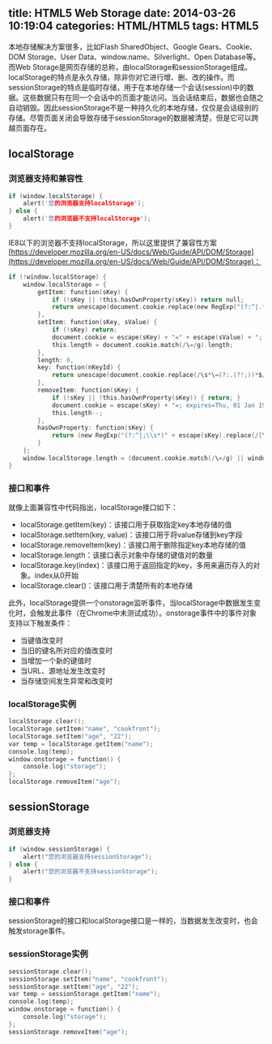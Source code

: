 title: HTML5 Web Storage
date: 2014-03-26 10:19:04
categories: HTML/HTML5
tags: HTML5
---

本地存储解决方案很多，比如Flash SharedObject、Google Gears、Cookie、DOM Storage、User Data、window.name、Silverlight、Open Database等。而Web Storage是网页存储的总称，由localStorage和sessionStorage组成。localStorage的特点是永久存储，除非你对它进行增、删、改的操作。而sessionStorage的特点是临时存储，用于在本地存储一个会话(session)中的数据。这些数据只有在同一个会话中的页面才能访问。当会话结束后，数据也会随之自动销毁。因此sessionStorage不是一种持久化的本地存储，仅仅是会话级别的存储。尽管页面关闭会导致存储于sessionStorage的数据被清楚，但是它可以跨越页面存在。

## localStorage

### 浏览器支持和兼容性

```c
if (window.localStorage) {
	alert('您的浏览器支持localStorage');
} else {
	alert('您的浏览器不支持localStorage');
}
```

IE8以下的浏览器不支持localStorage，所以这里提供了兼容性方案[https://developer.mozilla.org/en-US/docs/Web/Guide/API/DOM/Storage](https://developer.mozilla.org/en-US/docs/Web/Guide/API/DOM/Storage)：

```c
if (!window.localStorage) {
	window.localStorage = {
		getItem: function(sKey) {
			if (!sKey || !this.hasOwnProperty(sKey)) return null;
			return unescape(document.cookie.replace(new RegExp("(?:^|.*;\\s*)" + escape(sKey).replace(/[\-\.\+\*]/g, "\\$&") + "\\s*\\=\\s*((?:[^;](?!;))*[^;]?).*"), "$1"));
		},
		setItem: function(sKey, sValue) {
			if (!sKey) return;
			document.cookie = escape(sKey) + "=" + escape(sValue) + "; expires=Tue, 19 Jan 2038 03:14:07 GMT; path=/";
			this.length = document.cookie.match(/\=/g).length;
		},
		length: 0,
		key: function(nKeyId) {
			return unescape(document.cookie.replace(/\s*\=(?:.(?!;))*$/, "").split(/\s*\=(?:[^;](?!;))*[^;]?;\s*/)[nKeyId]);
		},
		removeItem: function(sKey) {
			if (!sKey || !this.hasOwnProperty(sKey)) { return; }
			document.cookie = escape(sKey) + "=; expires=Thu, 01 Jan 1970 00:00:00 GMT; path=/";
			this.length--;
		},
		hasOwnProperty: function(sKey) {
			return (new RegExp("(?:^|;\\s*)" + escape(sKey).replace(/[\-\.\+\*]/g, "\\$&") + "\\s*\\=")).test(document.cookie);
		}
	};
	window.localStorage.length = (document.cookie.match(/\=/g) || window.localStorage).length;
}
```
	
### 接口和事件

就像上面兼容性中代码指出，localStorage接口如下：

* localStorage.getItem(key)：该接口用于获取指定key本地存储的值
* localStorage.setItem(key, value)：该接口用于将value存储到key字段
* localStorage.removeItem(key)：该接口用于删除指定key本地存储的值
* localStorage.length：该接口表示对象中存储的键值对的数量
* localStorage.key(index)：该接口用于返回指定的key，多用来遍历存入的对象。index从0开始
* localStorage.clear()：该接口用于清楚所有的本地存储

此外，localStorage提供一个onstorage监听事件，当localStorage中数据发生变化时，会触发此事件（在Chrome中未测试成功）。onstorage事件中的事件对象支持以下触发条件：

* 当键值改变时
* 当旧的键名所对应的值改变时
* 当增加一个新的键值时
* 当URL、源地址发生改变时
* 当存储空间发生异常和改变时

### localStorage实例

```c
localStorage.clear();
localStorage.setItem("name", "cookfront");
localStorage.setItem("age", "22");
var temp = localStorage.getItem("name");
console.log(temp);
window.onstorage = function() {
	console.log("storage");
};
localStorage.removeItem("age");
```
	
	
## sessionStorage

### 浏览器支持

```c
if (window.sessionStorage) {
	alert("您的浏览器支持sessionStorage");
} else {
	alert("您的浏览器不支持sessionStorage");
}
```

### 接口和事件

sessionStorage的接口和localStorage接口是一样的，当数据发生改变时，也会触发storage事件。

### sessionStorage实例

```c
sessionStorage.clear();
sessionStorage.setItem("name", "cookfront");
sessionStorage.setItem("age", "22");
var temp = sessionStorage.getItem("name");
console.log(temp);
window.onstorage = function() {
	console.log("storage");
};
sessionStorage.removeItem("age");
```
